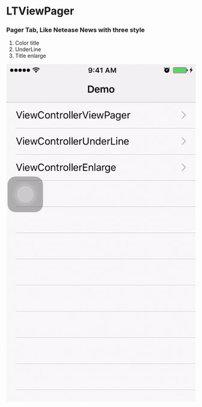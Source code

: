 # LTViewPager

### Pager Tab, Like Netease News with three style
1. Color title
2. UnderLine
3. Title enlarge


![img](LTViewPager.gif)